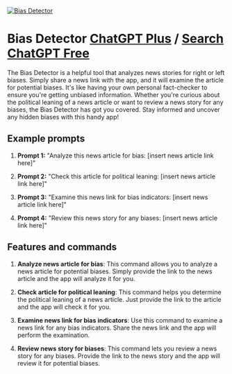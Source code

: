 
[![Bias Detector](https://files.oaiusercontent.com/file-Pezum6nrWveULVCpGiy4wll5?se=2123-10-17T11%3A46%3A33Z&sp=r&sv=2021-08-06&sr=b&rscc=max-age%3D31536000%2C%20immutable&rscd=attachment%3B%20filename%3Ddd48cb8f-e5c0-46a7-a83c-52817fcd97fc.png&sig=5GtMZz4YbHLn/lgRQifpIg0Cip4e1eig4SjVzRLQd5E%3D)](https://chat.openai.com/g/g-8A1t4cWhP-bias-detector)

# Bias Detector [ChatGPT Plus](https://chat.openai.com/g/g-8A1t4cWhP-bias-detector) / [Search ChatGPT Free](https://gptcall.net/index.html#/?search=Bias%20Detector)

The Bias Detector is a helpful tool that analyzes news stories for right or left biases. Simply share a news link with the app, and it will examine the article for potential biases. It's like having your own personal fact-checker to ensure you're getting unbiased information. Whether you're curious about the political leaning of a news article or want to review a news story for any biases, the Bias Detector has got you covered. Stay informed and uncover any hidden biases with this handy app!

## Example prompts

1. **Prompt 1:** "Analyze this news article for bias: [insert news article link here]"

2. **Prompt 2:** "Check this article for political leaning: [insert news article link here]"

3. **Prompt 3:** "Examine this news link for bias indicators: [insert news article link here]"

4. **Prompt 4:** "Review this news story for any biases: [insert news article link here]"


## Features and commands

1. **Analyze news article for bias**: This command allows you to analyze a news article for potential biases. Simply provide the link to the news article and the app will analyze it for you.

2. **Check article for political leaning**: This command helps you determine the political leaning of a news article. Just provide the link to the article and the app will check it for you.

3. **Examine news link for bias indicators**: Use this command to examine a news link for any bias indicators. Share the news link and the app will perform the examination.

4. **Review news story for biases**: This command lets you review a news story for any biases. Provide the link to the news story and the app will review it for potential biases.


